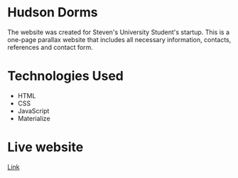 # Hudson Dorms
The website was created for Steven's University Student's startup. 
This is a one-page parallax website that includes all necessary information, contacts, references and contact form.

# Technologies Used
* HTML
* CSS
* JavaScript
* Materialize

# Live website
[Link](https://jakal.herokuapp.com/)
